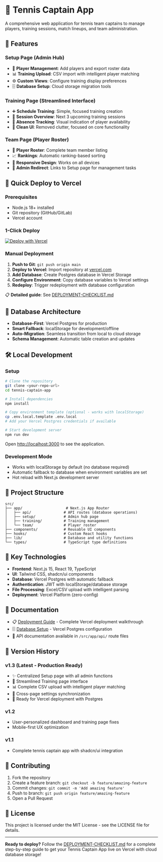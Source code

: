 # 🎾 Tennis Captain App

A comprehensive web application for tennis team captains to manage players, training sessions, match lineups, and team administration.

## 🌟 Features

### **Setup Page (Admin Hub)**
- 👥 **Player Management**: Add players and export roster data
- 📊 **Training Upload**: CSV import with intelligent player matching
- ⚙️ **Custom Views**: Configure training display preferences
- 🗄️ **Database Setup**: Cloud storage migration tools

### **Training Page (Streamlined Interface)**
- ➕ **Schedule Training**: Simple, focused training creation
- 📅 **Session Overview**: Next 3 upcoming training sessions
- 🚨 **Absence Tracking**: Visual indication of player availability
- 🎯 **Clean UI**: Removed clutter, focused on core functionality

### **Team Page (Player Roster)**
- 👤 **Player Roster**: Complete team member listing
- 📈 **Rankings**: Automatic ranking-based sorting
- 📱 **Responsive Design**: Works on all devices
- 🔗 **Admin Redirect**: Links to Setup page for management tasks

## 🚀 Quick Deploy to Vercel

### **Prerequisites**
- Node.js 18+ installed
- Git repository (GitHub/GitLab)
- Vercel account

### **1-Click Deploy**
[![Deploy with Vercel](https://vercel.com/button)](https://vercel.com/new/clone?repository-url=https%3A%2F%2Fgithub.com%2Fyour-username%2Ftennis-captain-app)

### **Manual Deployment**
1. **Push to Git**: `git push origin main`
2. **Deploy to Vercel**: Import repository at [vercel.com](https://vercel.com)
3. **Add Database**: Create Postgres database in Vercel Storage
4. **Configure Environment**: Copy database variables to Vercel settings
5. **Redeploy**: Trigger redeployment with database configuration

📋 **Detailed guide**: See [DEPLOYMENT-CHECKLIST.md](DEPLOYMENT-CHECKLIST.md)

## 💾 Database Architecture

- **Database-First**: Vercel Postgres for production
- **Smart Fallback**: localStorage for development/offline
- **Auto-Migration**: Seamless transition from local to cloud storage
- **Schema Management**: Automatic table creation and updates

## 🛠 Local Development

### **Setup**
```bash
# Clone the repository
git clone <your-repo-url>
cd tennis-captain-app

# Install dependencies
npm install

# Copy environment template (optional - works with localStorage)
cp .env.local.template .env.local
# Add your Vercel Postgres credentials if available

# Start development server
npm run dev
```

Open [http://localhost:3000](http://localhost:3000) to see the application.

### **Development Mode**
- Works with localStorage by default (no database required)
- Automatic fallback to database when environment variables are set
- Hot reload with Next.js development server

## 📁 Project Structure

```
src/
├── app/                    # Next.js App Router
│   ├── api/               # API routes (database operations)
│   ├── setup/             # Admin hub page
│   ├── training/          # Training management
│   └── team/              # Player roster
├── components/            # Reusable UI components
├── hooks/                 # Custom React hooks
├── lib/                   # Database and utility functions
└── types/                 # TypeScript type definitions
```

## 🔧 Key Technologies

- **Frontend**: Next.js 15, React 19, TypeScript
- **UI**: Tailwind CSS, shadcn/ui components
- **Database**: Vercel Postgres with automatic fallback
- **Authentication**: JWT with localStorage/database storage
- **File Processing**: Excel/CSV upload with intelligent parsing
- **Deployment**: Vercel Platform (zero-config)

## 📖 Documentation

- 📋 [Deployment Guide](DEPLOYMENT-CHECKLIST.md) - Complete Vercel deployment walkthrough
- 🗄️ [Database Setup](README-DATABASE.md) - Vercel Postgres configuration
- 🔌 API documentation available in `/src/app/api/` route files

## 🎯 Version History

### **v1.3** (Latest - Production Ready)
- ✨ Centralized Setup page with all admin functions
- 🧹 Streamlined Training page interface
- 📊 Complete CSV upload with intelligent player matching
- 🔄 Cross-page settings synchronization
- 🚀 Ready for Vercel deployment with Postgres

### **v1.2**
- User-personalized dashboard and training page fixes
- Mobile-first UX optimization

### **v1.1** 
- Complete tennis captain app with shadcn/ui integration

## 🤝 Contributing

1. Fork the repository
2. Create a feature branch: `git checkout -b feature/amazing-feature`
3. Commit changes: `git commit -m 'Add amazing feature'`
4. Push to branch: `git push origin feature/amazing-feature`
5. Open a Pull Request

## 📄 License

This project is licensed under the MIT License - see the LICENSE file for details.

---

**Ready to deploy?** Follow the [DEPLOYMENT-CHECKLIST.md](DEPLOYMENT-CHECKLIST.md) for a complete step-by-step guide to get your Tennis Captain App live on Vercel with cloud database storage!
